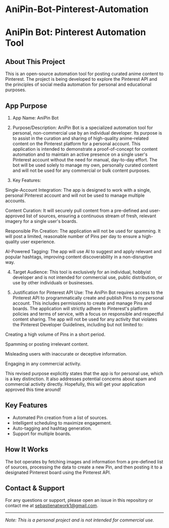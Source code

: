 # AniPin-Bot-Pinterest-Automation
# AniPin Bot: Pinterest Automation Tool

## About This Project
This is an open-source automation tool for posting curated anime content to Pinterest. The project is being developed to explore the Pinterest API and the principles of social media automation for personal and educational purposes.

## App Purpose
1. App Name: AniPin Bot

2. Purpose/Description:
AniPin Bot is a specialized automation tool for personal, non-commercial use by an individual developer. Its purpose is to assist in the curation and sharing of high-quality anime-related content on the Pinterest platform for a personal account. This application is intended to demonstrate a proof-of-concept for content automation and to maintain an active presence on a single user's Pinterest account without the need for manual, day-to-day effort. The bot will be used solely to manage my own, personally curated content and will not be used for any commercial or bulk content purposes.

3. Key Features:

Single-Account Integration: The app is designed to work with a single, personal Pinterest account and will not be used to manage multiple accounts.

Content Curation: It will securely pull content from a pre-defined and user-approved list of sources, ensuring a continuous stream of fresh, relevant imagery for a single user's boards.

Responsible Pin Creation: The application will not be used for spamming. It will post a limited, reasonable number of Pins per day to ensure a high-quality user experience.

AI-Powered Tagging: The app will use AI to suggest and apply relevant and popular hashtags, improving content discoverability in a non-disruptive way.

4. Target Audience:
This tool is exclusively for an individual, hobbyist developer and is not intended for commercial use, public distribution, or use by other individuals or businesses.

5. Justification for Pinterest API Use:
The AniPin Bot requires access to the Pinterest API to programmatically create and publish Pins to my personal account. This includes permissions to create and manage Pins and boards. The application will strictly adhere to Pinterest's platform policies and terms of service, with a focus on responsible and respectful content sharing. The app will not be used for any activity that violates the Pinterest Developer Guidelines, including but not limited to:

Creating a high volume of Pins in a short period.

Spamming or posting irrelevant content.

Misleading users with inaccurate or deceptive information.

Engaging in any commercial activity.

This revised purpose explicitly states that the app is for personal use, which is a key distinction. It also addresses potential concerns about spam and commercial activity directly. Hopefully, this will get your application approved this time around!
## Key Features
* Automated Pin creation from a list of sources.
* Intelligent scheduling to maximize engagement.
* Auto-tagging and hashtag generation.
* Support for multiple boards.

## How It Works
The bot operates by fetching images and information from a pre-defined list of sources, processing the data to create a new Pin, and then posting it to a designated Pinterest board using the Pinterest API.

## Contact & Support
For any questions or support, please open an issue in this repository or contact me at sebastienatwork1@gmail.com.

---
*Note: This is a personal project and is not intended for commercial use.*
